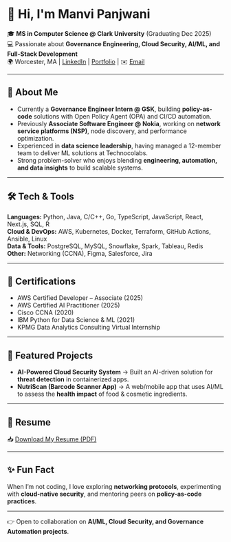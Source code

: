 # 👋 Hi, I'm Manvi Panjwani  

🎓 **MS in Computer Science @ Clark University** (Graduating Dec 2025)  
💻 Passionate about **Governance Engineering, Cloud Security, AI/ML, and Full-Stack Development**  
🌍 Worcester, MA | [LinkedIn](http://www.linkedin.com/in/manvi-panjwani) | [Portfolio](https://manvipanjwani.github.io/portfolio/) | ✉️ [Email](mailto:manvi.panjwani@gmail.com)  

---

## 🚀 About Me  
- Currently a **Governance Engineer Intern @ GSK**, building **policy-as-code** solutions with Open Policy Agent (OPA) and CI/CD automation.  
- Previously **Associate Software Engineer @ Nokia**, working on **network service platforms (NSP)**, node discovery, and performance optimization.  
- Experienced in **data science leadership**, having managed a 12-member team to deliver ML solutions at Technocolabs.  
- Strong problem-solver who enjoys blending **engineering, automation, and data insights** to build scalable systems.  

---

## 🛠️ Tech & Tools  
**Languages:** Python, Java, C/C++, Go, TypeScript, JavaScript, React, Next.js, SQL, R  
**Cloud & DevOps:** AWS, Kubernetes, Docker, Terraform, GitHub Actions, Ansible, Linux  
**Data & Tools:** PostgreSQL, MySQL, Snowflake, Spark, Tableau, Redis  
**Other:** Networking (CCNA), Figma, Salesforce, Jira  

---

## 🎯 Certifications  
- AWS Certified Developer – Associate (2025)  
- AWS Certified AI Practitioner (2025)  
- Cisco CCNA (2020)  
- IBM Python for Data Science & ML (2021)  
- KPMG Data Analytics Consulting Virtual Internship  

---

## 📌 Featured Projects  
- **AI-Powered Cloud Security System** → Built an AI-driven solution for **threat detection** in containerized apps.  
- **NutriScan (Barcode Scanner App)** → A web/mobile app that uses AI/ML to assess the **health impact** of food & cosmetic ingredients.  

---

## 📄 Resume  
📥 [Download My Resume (PDF)](./PanjwaniManviResume.pdf)  

---

## ✨ Fun Fact  
When I’m not coding, I love exploring **networking protocols**, experimenting with **cloud-native security**, and mentoring peers on **policy-as-code practices**.  

---

👉 Open to collaboration on **AI/ML, Cloud Security, and Governance Automation projects**.  
